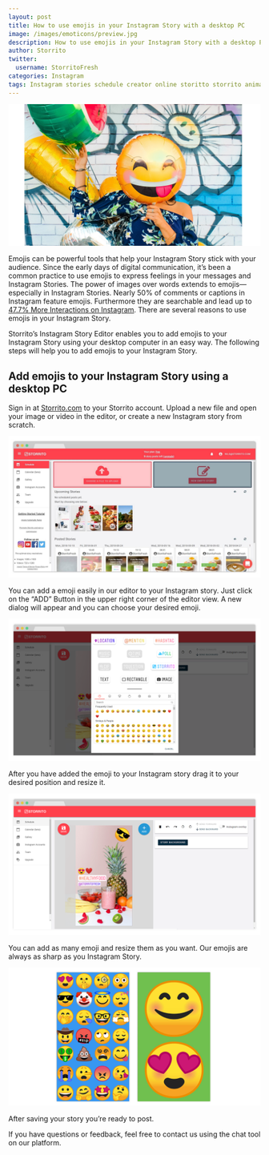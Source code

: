 ```yaml
---
layout: post
title: How to use emojis in your Instagram Story with a desktop PC
image: /images/emoticons/preview.jpg
description: How to use emojis in your Instagram Story with a desktop PC
author: Storrito
twitter:
  username: StorritoFresh
categories: Instagram
tags: Instagram stories schedule creator online storitto storrito animation pc computer desktop mac sticker location emoji emoticons
---
```


![How to post](/images/emoticons/preview.jpg "Storrito Instagram Editor")

Emojis can be powerful tools that help your Instagram Story stick with your audience. Since the early days of digital communication, it’s been a common practice to use emojis to express feelings in your messages and Instagram Stories. The power of images over words extends to emojis—especially in Instagram Stories. Nearly 50% of comments or captions in Instagram feature emojis. Furthermore they are searchable and lead up to [47.7% More Interactions on Instagram](https://www.quintly.com/blog/instagram-emoji-study). There are several reasons to use emojis in your Instagram Story.

<!--more-->

Storrito’s Instagram Story Editor enables you to add emojis to your Instagram Story using your desktop computer in an easy way. The following steps will help you to add emojis to your Instagram Story.

## Add emojis to your Instagram Story using a desktop PC

Sign in at [Storrito.com](https://app.storrito.com) to your Storrito account. Upload a new file and open your image or video in the editor, or create a new Instagram story from scratch.

![How to post](/images/how-to-post/upload.jpg "Upload Screenshot")

You can add a emoji easily in our editor to your Instagram story. Just click on the “ADD” Button in the upper right corner of the editor view. A new dialog will appear and you can choose your desired emoji.

![How to post](/images/emoticons/emoji-story.png "Storrito Instagram Editor - Emoticons Dialog")

After you have added the emoji to your Instagram story drag it to your desired position and resize it.

![How to post](/images/emoticons/emoji-story-instagram.png "Storrito Instagram Editor ")

You can add as many emoji and resize them as you want. Our emojis are always as sharp as you Instagram Story.  

![How to post](/images/emoticons/story.png "Storrito Instagram Story with Emoticons")

After saving your story you’re ready to post.

If you have questions or feedback, feel free to contact us using the chat tool on our platform.
